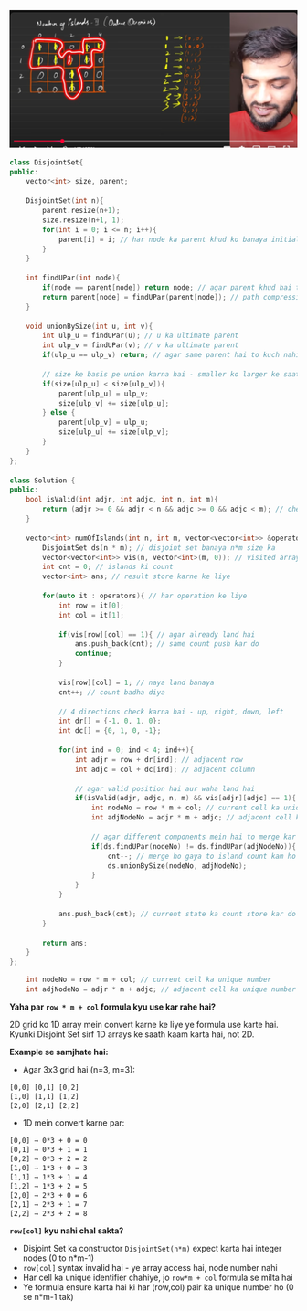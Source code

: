 ![alt text](image.png)

```cpp
class DisjointSet{
public:
    vector<int> size, parent;

    DisjointSet(int n){
        parent.resize(n+1);
        size.resize(n+1, 1);
        for(int i = 0; i <= n; i++){
            parent[i] = i; // har node ka parent khud ko banaya initially
        }
    }

    int findUPar(int node){
        if(node == parent[node]) return node; // agar parent khud hai to return kar do
        return parent[node] = findUPar(parent[node]); // path compression - optimization hai ye
    }

    void unionBySize(int u, int v){
        int ulp_u = findUPar(u); // u ka ultimate parent
        int ulp_v = findUPar(v); // v ka ultimate parent
        if(ulp_u == ulp_v) return; // agar same parent hai to kuch nahi karna

        // size ke basis pe union karna hai - smaller ko larger ke saath attach
        if(size[ulp_u] < size[ulp_v]){
            parent[ulp_u] = ulp_v;
            size[ulp_v] += size[ulp_u];
        } else {
            parent[ulp_v] = ulp_u;
            size[ulp_u] += size[ulp_v];
        }
    }
};

class Solution {
public:
    bool isValid(int adjr, int adjc, int n, int m){
        return (adjr >= 0 && adjr < n && adjc >= 0 && adjc < m); // check karta hai ki coordinates valid hai ya nahi
    }

    vector<int> numOfIslands(int n, int m, vector<vector<int>> &operators) {
        DisjointSet ds(n * m); // disjoint set banaya n*m size ka
        vector<vector<int>> vis(n, vector<int>(m, 0)); // visited array - track karta hai ki kya land hai
        int cnt = 0; // islands ki count
        vector<int> ans; // result store karne ke liye

        for(auto it : operators){ // har operation ke liye
            int row = it[0];
            int col = it[1];

            if(vis[row][col] == 1){ // agar already land hai
                ans.push_back(cnt); // same count push kar do
                continue;
            }

            vis[row][col] = 1; // naya land banaya
            cnt++; // count badha diya

            // 4 directions check karna hai - up, right, down, left
            int dr[] = {-1, 0, 1, 0};
            int dc[] = {0, 1, 0, -1};

            for(int ind = 0; ind < 4; ind++){
                int adjr = row + dr[ind]; // adjacent row
                int adjc = col + dc[ind]; // adjacent column

                // agar valid position hai aur waha land hai
                if(isValid(adjr, adjc, n, m) && vis[adjr][adjc] == 1){
                    int nodeNo = row * m + col; // current cell ka unique number
                    int adjNodeNo = adjr * m + adjc; // adjacent cell ka unique number
                    
                    // agar different components mein hai to merge kar do
                    if(ds.findUPar(nodeNo) != ds.findUPar(adjNodeNo)){
                        cnt--; // merge ho gaya to island count kam ho jayega
                        ds.unionBySize(nodeNo, adjNodeNo);
                    }
                }
            }

            ans.push_back(cnt); // current state ka count store kar do
        }

        return ans;
    }
};
```
```cpp
    int nodeNo = row * m + col; // current cell ka unique number
    int adjNodeNo = adjr * m + adjc; // adjacent cell ka unique number
```

**Yaha par `row * m + col` formula kyu use kar rahe hai?**

2D grid ko 1D array mein convert karne ke liye ye formula use karte hai. Kyunki Disjoint Set sirf 1D arrays ke saath kaam karta hai, not 2D.

**Example se samjhate hai:**
- Agar 3x3 grid hai (n=3, m=3):
```
[0,0] [0,1] [0,2]
[1,0] [1,1] [1,2] 
[2,0] [2,1] [2,2]
```

- 1D mein convert karne par:
```
[0,0] → 0*3 + 0 = 0
[0,1] → 0*3 + 1 = 1  
[0,2] → 0*3 + 2 = 2
[1,0] → 1*3 + 0 = 3
[1,1] → 1*3 + 1 = 4
[1,2] → 1*3 + 2 = 5
[2,0] → 2*3 + 0 = 6
[2,1] → 2*3 + 1 = 7
[2,2] → 2*3 + 2 = 8
```

**`row[col]` kyu nahi chal sakta?**
- Disjoint Set ka constructor `DisjointSet(n*m)` expect karta hai integer nodes (0 to n*m-1)
- `row[col]` syntax invalid hai - ye array access hai, node number nahi
- Har cell ka unique identifier chahiye, jo `row*m + col` formula se milta hai
- Ye formula ensure karta hai ki har (row,col) pair ka unique number ho (0 se n*m-1 tak)
